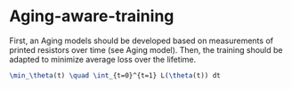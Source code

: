 # Aging-aware-training

First, an Aging models should be developed based on measurements of printed resistors over time (see Aging model).
Then, the training should be adapted to minimize average loss over the lifetime.

```latex
\min_\theta(t) \quad \int_{t=0}^{t=1} L(\theta(t)) dt 
```

